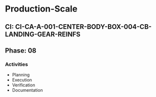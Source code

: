 # Production-Scale

## CI: CI-CA-A-001-CENTER-BODY-BOX-004-CB-LANDING-GEAR-REINFS
## Phase: 08

### Activities
- Planning
- Execution
- Verification
- Documentation
